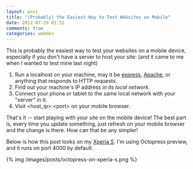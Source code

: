 ```yaml
---
layout: post
title: "(Probably) the Easiest Way to Test Websites on Mobile"
date: 2012-07-29 01:52
comments: true
categories: webdev
---
```


This is probably _the_ easiest way to test your websites on a mobile device, especially if you don't have a server to host your site: (and it came to me when I wanted to test mine last night)

1. Run a localhost on your machine, may it be [express](http://expressjs.com/), [Apache](http://httpd.apache.org/), or anything that responds to HTTP requests.
2. Find out your machine's IP address _in its local network_.
3. Connect your phone or tablet to the same local network with your "server" in it.
4. Visit \<host_ip\>:\<port\> on your mobile browser.

That's it -- start playing with your site on the mobile device! The best part is, every time you update something, just refresh on your mobile browser and the change is there. How can that be any simpler!

Below is how this post looks on my [Xperia S](http://www.sonymobile.com/global-en/products/phones/xperia-s/). I'm using Octopress preview, and it runs on port 4000 by default.

{% img /images/posts/octopress-on-xperia-s.png %}